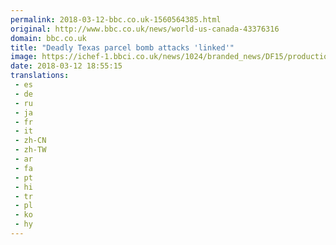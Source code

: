 ```yaml
---
permalink: 2018-03-12-bbc.co.uk-1560564385.html
original: http://www.bbc.co.uk/news/world-us-canada-43376316
domain: bbc.co.uk
title: "Deadly Texas parcel bomb attacks 'linked'"
image: https://ichef-1.bbci.co.uk/news/1024/branded_news/DF15/production/_100390175_capsa4e44ture.jpg
date: 2018-03-12 18:55:15
translations: 
 - es
 - de
 - ru
 - ja
 - fr
 - it
 - zh-CN
 - zh-TW
 - ar
 - fa
 - pt
 - hi
 - tr
 - pl
 - ko
 - hy
---
```


